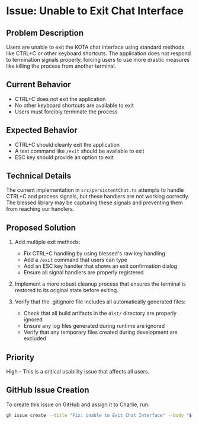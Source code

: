 # Issue: Unable to Exit Chat Interface

## Problem Description
Users are unable to exit the KOTA chat interface using standard methods like CTRL+C or other keyboard shortcuts. The application does not respond to termination signals properly, forcing users to use more drastic measures like killing the process from another terminal.

## Current Behavior
- CTRL+C does not exit the application
- No other keyboard shortcuts are available to exit
- Users must forcibly terminate the process

## Expected Behavior
- CTRL+C should cleanly exit the application
- A text command like `/exit` should be available to exit
- ESC key should provide an option to exit

## Technical Details
The current implementation in `src/persistentChat.ts` attempts to handle CTRL+C and process signals, but these handlers are not working correctly. The blessed library may be capturing these signals and preventing them from reaching our handlers.

## Proposed Solution
1. Add multiple exit methods:
   - Fix CTRL+C handling by using blessed's raw key handling
   - Add a `/exit` command that users can type
   - Add an ESC key handler that shows an exit confirmation dialog
   - Ensure all signal handlers are properly registered

2. Implement a more robust cleanup process that ensures the terminal is restored to its original state before exiting.

3. Verify that the .gitignore file includes all automatically generated files:
   - Check that all build artifacts in the `dist/` directory are properly ignored
   - Ensure any log files generated during runtime are ignored
   - Verify that any temporary files created during development are excluded

## Priority
High - This is a critical usability issue that affects all users.

## GitHub Issue Creation
To create this issue on GitHub and assign it to Charlie, run:

```bash
gh issue create --title "Fix: Unable to Exit Chat Interface" --body "$(cat issues/008-chat-exit-problem.md)" --assignee "charlie-helps"
```
